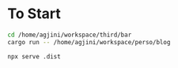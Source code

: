 # To Start

```bash
cd /home/agjini/workspace/third/bar
cargo run -- /home/agjini/workspace/perso/blog
```

```bash
npx serve .dist
```
